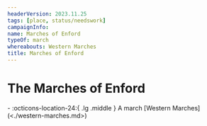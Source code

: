 ```yaml
---
headerVersion: 2023.11.25
tags: [place, status/needswork]
campaignInfo:
name: Marches of Enford
typeOf: march
whereabouts: Western Marches
title: Marches of Enford
---
```

# The Marches of Enford
<div class="grid cards ext-narrow-margin ext-one-column" markdown>
-    :octicons-location-24:{ .lg .middle } A march [Western Marches](<./western-marches.md>)  
</div>


